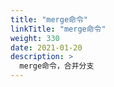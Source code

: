 ```yaml
---
title: "merge命令"
linkTitle: "merge命令"
weight: 330
date: 2021-01-20
description: >
  merge命令，合并分支
---
```



